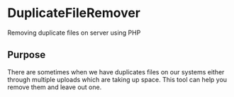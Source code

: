 # DuplicateFileRemover
Removing duplicate files on server using PHP


## Purpose
There are sometimes when we have duplicates files on our systems either through multiple uploads which are taking up space. This tool can help you remove them and leave out one.
